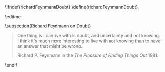 \ifndef{richardFeynmannDoubt}
\define{richardFeynmannDoubt}

\editme

\subsection{Richard Feynmann on Doubt}

> One thing is I can live with is doubt, and uncertainty and not knowing. I think it's much more interesting to live with not knowing than to have an answer that might be wrong. 
>
> Richard P. Feynmann in the *The Pleasure of Finding Things Out* 1981.

\endif